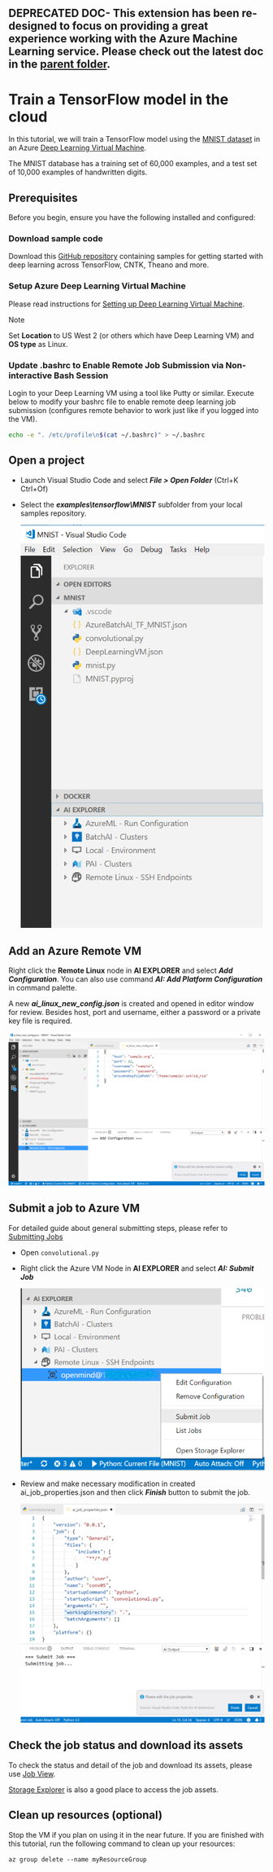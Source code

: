 ## DEPRECATED DOC- This extension has been re-designed to focus on providing a great experience working with the Azure Machine Learning service. Please check out the latest doc in the [parent folder](..).
# Train a TensorFlow model in the cloud
In this tutorial, we will train a TensorFlow model using the [MNIST dataset](http://yann.lecun.com/exdb/mnist/) in an Azure [Deep Learning Virtual Machine](https://docs.microsoft.com/azure/machine-learning/data-science-virtual-machine/deep-learning-dsvm-overview). 

The MNIST database has a training set of 60,000 examples, and a test set of 10,000 examples of handwritten digits.

## Prerequisites
Before you begin, ensure you have the following installed and configured:

### Download sample code
Download this [GitHub repository](https://github.com/Microsoft/samples-for-ai) containing samples for getting started with deep learning across TensorFlow, CNTK, Theano and more.

### Setup Azure Deep Learning Virtual Machine
Please read instructions for [Setting up Deep Learning Virtual Machine](https://docs.microsoft.com/azure/machine-learning/data-science-virtual-machine/provision-deep-learning-dsvm). 

> [!NOTE] 
> Set **Location** to US West 2 (or others which have Deep Learning VM) and **OS type** as Linux.

### Update .bashrc to Enable Remote Job Submission via Non-interactive Bash Session
Login to your Deep Learning VM using a tool like Putty or similar. Execute below to modify your bashrc file to enable remote deep learning job submission (configures remote behavior to work just like if you logged into the VM).

```bash
echo -e ". /etc/profile\n$(cat ~/.bashrc)" > ~/.bashrc
``` 

## Open a project

- Launch Visual Studio Code and select ***File > Open Folder*** (Ctrl+K Ctrl+Of)
- Select the ***examples\tensorflow\MNIST*** subfolder from your local samples repository.

    ![Project Folder](./media/tensorflow/project-folder.png)

## Add an Azure Remote VM

Right click the **Remote Linux** node in **AI EXPLORER** and select ***Add Configuration***. You can also use command ***AI: Add Platform Configuration*** in command palette.

A new ***ai_linux_new_config.json*** is created and opened in editor window for review. Besides host, port and username, either a password or a private key file is required.

![Add a new remote machine](./media/tensorflow/add-remote-vm.png)

## Submit a job to Azure VM
For detailed guide about general submitting steps, please refer to [Submitting Jobs](./quickstart-01-submitting-training-jobs.md) 

- Open `convolutional.py`
- Right click the Azure VM Node in **AI EXPLORER** and select ***AI: Submit Job***

    ![Job submission to a remote machine](./media/tensorflow/project-submit-job.png)

- Review and make necessary modification in created ai_job_properties.json and then click ***Finish*** button to submit the job.

    ![Job submission to a remote machine](./media/tensorflow/job-properties.png)


## Check the job status and download its assets
To check the status and detail of the job and download its assets, please use [Job View](quickstart-02-job-view.md).

[Storage Explorer](quickstart-03-storage-explorer.md) is also a good place to access the job assets.

## Clean up resources (optional)

Stop the VM if you plan on using it in the near future. If you are finished with this tutorial, run the following command to clean up your resources:

```azure-interactive
az group delete --name myResourceGroup
```